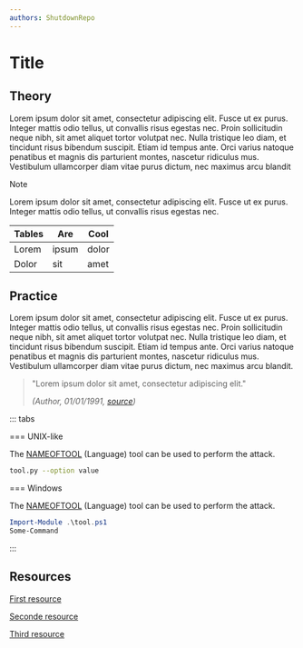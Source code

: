```yaml
---
authors: ShutdownRepo
---
```


# Title

## Theory

Lorem ipsum dolor sit amet, consectetur adipiscing elit. Fusce ut ex purus. Integer mattis odio tellus, ut convallis risus egestas nec. Proin sollicitudin neque nibh, sit amet aliquet tortor volutpat nec. Nulla tristique leo diam, et tincidunt risus bibendum suscipit. Etiam id tempus ante. Orci varius natoque penatibus et magnis dis parturient montes, nascetur ridiculus mus. Vestibulum ullamcorper diam vitae purus dictum, nec maximus arcu blandit

> [!NOTE]
> Lorem ipsum dolor sit amet, consectetur adipiscing elit. Fusce ut ex purus. Integer mattis odio tellus, ut convallis risus egestas nec.

| Tables        | Are      | Cool  |
|---------------|----------|-------|
| Lorem         | ipsum    | dolor |
| Dolor         | sit      | amet  |

## Practice 

Lorem ipsum dolor sit amet, consectetur adipiscing elit. Fusce ut ex purus. Integer mattis odio tellus, ut convallis risus egestas nec. Proin sollicitudin neque nibh, sit amet aliquet tortor volutpat nec. Nulla tristique leo diam, et tincidunt risus bibendum suscipit. Etiam id tempus ante. Orci varius natoque penatibus et magnis dis parturient montes, nascetur ridiculus mus. Vestibulum ullamcorper diam vitae purus dictum, nec maximus arcu blandit.

> "Lorem ipsum dolor sit amet, consectetur adipiscing elit."
>  
> _(Author, 01/01/1991, [source](#))_

::: tabs

=== UNIX-like

The [NAMEOFTOOL](https://github.com/#) (Language) tool can be used to perform the attack.

```bash
tool.py --option value
```

=== Windows

The [NAMEOFTOOL](https://github.com/#) (Language) tool can be used to perform the attack.

```powershell
Import-Module .\tool.ps1
Some-Command
```

:::

## Resources

[First resource](https://link/...)

[Seconde resource](https://link/...)

[Third resource](https://link/...)